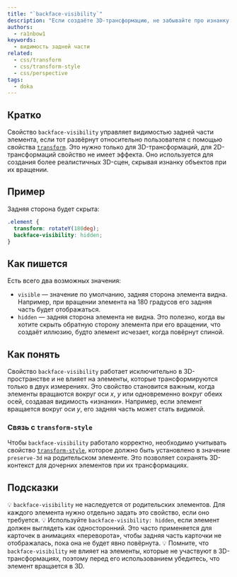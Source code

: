 ```yaml
---
title: "`backface-visibility`"
description: "Если создаёте 3D-трансформацию, не забывайте про изнанку элемента."
authors:
  - ra1nbow1
keywords:
  - видимость задней части
related:
  - css/transform
  - css/transform-style
  - css/perspective
tags:
  - doka
---
```


## Кратко

Свойство `backface-visibility` управляет видимостью задней части элемента, если тот развёрнут относительно пользователя с помощью свойства [`transform`](/css/transform/). Это нужно только для 3D-трансформаций, для 2D-трансформаций свойство не имеет эффекта. Оно используется для создания более реалистичных 3D-сцен, скрывая изнанку объектов при их вращении.

## Пример

Задняя сторона будет скрыта:

```css
.element {
  transform: rotateY(180deg);
  backface-visibility: hidden;
}
```

## Как пишется

Есть всего два возможных значения:

- `visible` — значение по умолчанию, задняя сторона элемента видна. Например, при вращении элемента на 180 градусов его задняя часть будет отображаться.
- `hidden` — задняя сторона элемента не видна. Это полезно, когда вы хотите скрыть обратную сторону элемента при его вращении, что создаёт иллюзию, будто элемент исчезает, когда повёрнут спиной.

## Как понять

Свойство `backface-visibility` работает исключительно в 3D-пространстве и не влияет на элементы, которые трансформируются только в двух измерениях. Это свойство становится важным, когда элементы вращаются вокруг оси _x_, _y_ или одновременно вокруг обеих осей, создавая видимость «изнанки». Например, если элемент вращается вокруг оси _y_, его задняя часть может стать видимой.

### Связь с `transform-style`

Чтобы `backface-visibility` работало корректно, необходимо учитывать свойство [`transform-style`](/css/transform-style/), которое должно быть установлено в значение `preserve-3d` на родительском элементе. Это позволяет сохранять 3D-контекст для дочерних элементов при их трансформациях.

## Подсказки

💡 `backface-visibility` не наследуется от родительских элементов. Для каждого элемента нужно отдельно задать это свойство, если оно требуется.
💡 Используйте `backface-visibility: hidden`, если элемент должен выглядеть как односторонний. Это часто применяется для карточек в анимациях «переворота», чтобы задняя часть карточки не отображалась, пока она не будет явно повёрнута.
💡 Помните, что `backface-visibility` не влияет на элементы, которые не участвуют в 3D-трансформациях, поэтому перед его использованием убедитесь, что элемент вращается в 3D.
